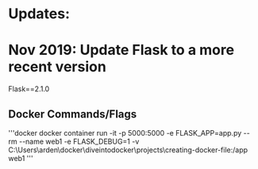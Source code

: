 # Updates:
#   Nov 2019: Update Flask to a more recent version
Flask==2.1.0


## Docker Commands/Flags

'''docker
docker container run -it -p 5000:5000 -e FLASK_APP=app.py --rm --name web1 -e FLASK_DEBUG=1 -v C:\Users\arden\docker\diveintodocker\projects\creating-docker-file:/app web1
'''